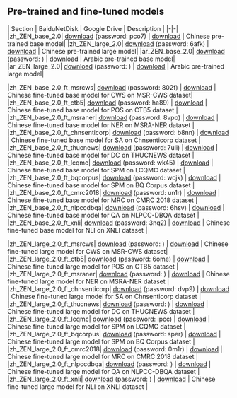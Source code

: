 ## Pre-trained and fine-tuned models

| Section | BaiduNetDisk | Google Drive | Description |
|-|-|
|zh_ZEN_base_2.0| [download](https://pan.baidu.com/s/1hryqMc__Db047ufGwkZ8Gg) (password: pco7) | [download]() | Chinese pre-trained base model|
|zh_ZEN_large_2.0| [download](https://pan.baidu.com/s/1G8auYKnHTHUb9HN5EY5KJg) (password: 6afk) | [download]() | Chinese pre-trained large model|
|ar_ZEN_base_2.0| [download]() (password: ) | [download]() | Arabic pre-trained base model|
|ar_ZEN_large_2.0| [download]() (password: ) | [download]() | Arabic pre-trained large model|

|zh_ZEN_base_2.0_ft_msrcws| [download](https://pan.baidu.com/s/1lTMsQZA8Qre6tSE5u9pEfA) (password: 802f) | [download]() | Chinese fine-tuned base model for CWS on MSR-CWS dataset|
|zh_ZEN_base_2.0_ft_ctb5| [download](https://pan.baidu.com/s/1P9Y57jDsdRE03ACW1-du-A) (password: ha89) | [download]() | Chinese fine-tuned base model for POS on CTB5 dataset |
|zh_ZEN_base_2.0_ft_msraner| [download](https://pan.baidu.com/s/1H2gYKxOIX3WDxokPz0CFDw) (password: 8vpo) | [download]() | Chinese fine-tuned base model for NER on MSRA-NER dataset |
|zh_ZEN_base_2.0_ft_chnsenticorp| [download](https://pan.baidu.com/s/1r3x-npuWjq1-WsYsOvUG3g) (password: b8nn) | [download]() | Chinese fine-tuned base model for SA on Chnsenticorp dataset |
|zh_ZEN_base_2.0_ft_thucnews| [download](https://pan.baidu.com/s/1dBO3fAuuoAogPXST3f3vOQ) (password: 7uli) | [download]() | Chinese fine-tuned base model for DC on THUCNEWS dataset |
|zh_ZEN_base_2.0_ft_lcqmc| [download](https://pan.baidu.com/s/1zp5dfEp-PNX32qqeXp5nWA) (password: wk45) | [download]() | Chinese fine-tuned base model for SPM on LCQMC dataset |
|zh_ZEN_base_2.0_ft_bqcorpus| [download](https://pan.baidu.com/s/1TPgPLvFPWNsbhKybZKFuxQ) (password: wcjk) | [download]() | Chinese fine-tuned base model for SPM on BQ Corpus dataset |
|zh_ZEN_base_2.0_ft_cmrc2018| [download](https://pan.baidu.com/s/1ApP1qFkiHj4In0zvMYWMbA) (password: un1r) | [download]() | Chinese fine-tuned base model for MRC on CMRC 2018 dataset |
|zh_ZEN_base_2.0_ft_nlpccdbqa| [download](https://pan.baidu.com/s/1XbT5cMHKTJq3w7IDH0-_gw) (password: 6hsv) | [download]() | Chinese fine-tuned base model for QA on NLPCC-DBQA dataset |
|zh_ZEN_base_2.0_ft_xnli| [download](https://pan.baidu.com/s/1A76iWOGm4C8QD4SnArXBfA) (password: 3nq2) | [download]() | Chinese fine-tuned base model for NLI on XNLI dataset |

|zh_ZEN_large_2.0_ft_msrcws| [download]() (password: ) | [download]() | Chinese fine-tuned large model for CWS on MSR-CWS dataset|
|zh_ZEN_large_2.0_ft_ctb5| [download](https://pan.baidu.com/s/1tIcmFJ8wFxmKKfYEegSodg) (password: 6ome) | [download]() | Chinese fine-tuned large model for POS on CTB5 dataset |
|zh_ZEN_large_2.0_ft_msraner| [download]() (password: ) | [download]() | Chinese fine-tuned large model for NER on MSRA-NER dataset |
|zh_ZEN_large_2.0_ft_chnsenticorp| [download](https://pan.baidu.com/s/1nWNeNpAnU8oZf-OnhgKeCg) (password: dvp9) | [download]() | Chinese fine-tuned large model for SA on Chnsenticorp dataset |
|zh_ZEN_large_2.0_ft_thucnews| [download]() (password: ) | [download]() | Chinese fine-tuned large model for DC on THUCNEWS dataset |
|zh_ZEN_large_2.0_ft_lcqmc| [download](https://pan.baidu.com/s/1e85coHMHf6TAdCZd3d9xRg) (password: ipcc) | [download]() | Chinese fine-tuned large model for SPM on LCQMC dataset |
|zh_ZEN_large_2.0_ft_bqcorpus| [download](https://pan.baidu.com/s/19ZujuPyhM-vRgpSPJdv2Ew) (password: sper) | [download]() | Chinese fine-tuned large model for SPM on BQ Corpus dataset |
|zh_ZEN_large_2.0_ft_cmrc2018| [download](https://pan.baidu.com/s/1wzT8uyXuNwwgmHAhhjJQwg) (password: 0m1r) | [download]() | Chinese fine-tuned large model for MRC on CMRC 2018 dataset |
|zh_ZEN_large_2.0_ft_nlpccdbqa| [download]() (password: ) | [download]() | Chinese fine-tuned large model for QA on NLPCC-DBQA dataset |
|zh_ZEN_large_2.0_ft_xnli| [download]() (password: ) | [download]() | Chinese fine-tuned large model for NLI on XNLI dataset |

